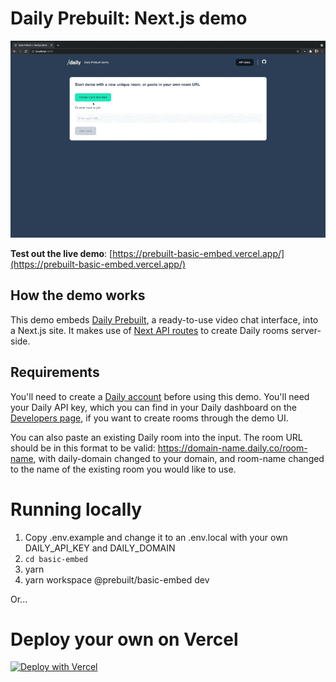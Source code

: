 # Daily Prebuilt: Next.js demo 

![Clicking create room button starts a call](./basic-embed.gif)

**Test out the live demo**: [https://prebuilt-basic-embed.vercel.app/](https://prebuilt-basic-embed.vercel.app/)

## How the demo works 

This demo embeds [Daily Prebuilt](https://www.daily.co/prebuilt), a ready-to-use video chat interface, into a Next.js site. It makes use of [Next API routes](https://nextjs.org/docs/api-routes/introduction) to create Daily rooms server-side.  

## Requirements

You'll need to create a [Daily account](https://dashboard.daily.co/signup) before using this demo. You'll need your Daily API key, which you can find in your Daily dashboard on the [Developers page](https://dashboard.daily.co/developers), if you want to create rooms through the demo UI. 

You can also paste an existing Daily room into the input. The room URL should be in this format to be valid: https://domain-name.daily.co/room-name, with daily-domain changed to your domain, and room-name changed to the name of the existing room you would like to use.

# Running locally
1. Copy .env.example and change it to an .env.local with your own DAILY_API_KEY and DAILY_DOMAIN 
2. `cd basic-embed`
3. yarn 
4. yarn workspace @prebuilt/basic-embed dev

Or...

# Deploy your own on Vercel 

[![Deploy with Vercel](https://vercel.com/button)](https://vercel.com/new/daily-co/clone-flow?repository-url=https%3A%2F%2Fgithub.com%2Fdaily-demos%2Fexamples.git&env=DAILY_DOMAIN%2CDAILY_API_KEY&envDescription=Your%20Daily%20domain%20and%20API%20key%20can%20be%20found%20on%20your%20account%20dashboard&envLink=https%3A%2F%2Fdashboard.daily.co&project-name=daily-examples&repo-name=daily-examples)